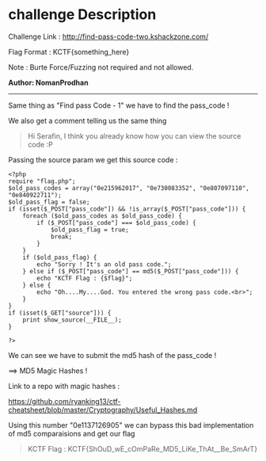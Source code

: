 # challenge Description

Challenge Link : http://find-pass-code-two.kshackzone.com/

Flag Format : KCTF{something_here}

Note : Burte Force/Fuzzing not required and not allowed.

**Author: NomanProdhan**

-----------------------------------------------------------

Same thing as "Find pass Code - 1" we have to find the pass_code !

We also get a comment telling us the same thing
> Hi Serafin, I think you already know how you can view the source code :P

Passing the source param we get this source code : 

``` 
<?php
require "flag.php";
$old_pass_codes = array("0e215962017", "0e730083352", "0e807097110", "0e840922711");
$old_pass_flag = false;
if (isset($_POST["pass_code"]) && !is_array($_POST["pass_code"])) {
    foreach ($old_pass_codes as $old_pass_code) {
        if ($_POST["pass_code"] === $old_pass_code) {
            $old_pass_flag = true;
            break;
        }
    }
    if ($old_pass_flag) {
        echo "Sorry ! It's an old pass code.";
    } else if ($_POST["pass_code"] == md5($_POST["pass_code"])) {
        echo "KCTF Flag : {$flag}";
    } else {
        echo "Oh....My....God. You entered the wrong pass code.<br>";
    }
}
if (isset($_GET["source"])) {
    print show_source(__FILE__);
}

?>
```

We can see we have to submit the md5 hash of the pass_code ! 

==> MD5 Magic Hashes !

Link to a repo with magic hashes : 

https://github.com/ryanking13/ctf-cheatsheet/blob/master/Cryptography/Useful_Hashes.md

Using this number "0e1137126905" we can bypass this bad implementation of md5 comparaisions and get our flag

> KCTF Flag : KCTF{ShOuD_wE_cOmPaRe_MD5_LiKe_ThAt__Be_SmArT}

